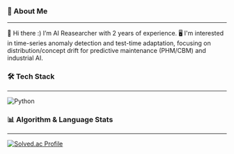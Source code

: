 ### 📍 About Me
---
👋 Hi there :) I’m AI Reasearcher with 2 years of experience.
🖥 I'm interested in time-series anomaly detection and test-time adaptation, focusing on distribution/concept drift for predictive maintenance (PHM/CBM) and industrial AI.


### 🛠 Tech Stack
---
![Python](https://img.shields.io/badge/Python-blue?style=flat&logo=Python&logoColor=black)



### 📊 Algorithm & Language Stats
---
[![Solved.ac Profile](http://mazassumnida.wtf/api/v2/generate_badge?boj=wnzk99)](https://solved.ac/wnzk99/)
